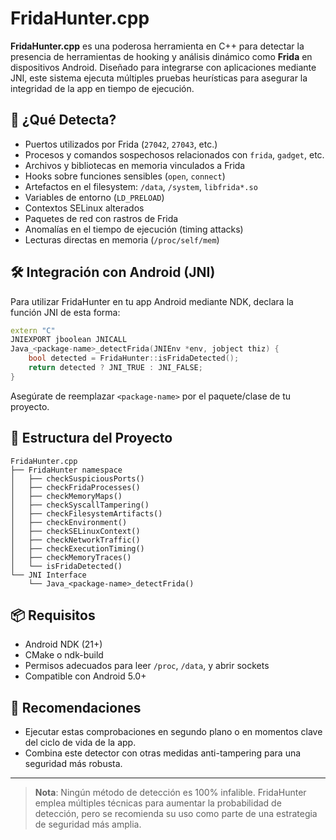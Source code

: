 # FridaHunter.cpp

**FridaHunter.cpp** es una poderosa herramienta en C++ para detectar la presencia de herramientas de hooking y análisis dinámico como **Frida** en dispositivos Android. Diseñado para integrarse con aplicaciones mediante JNI, este sistema ejecuta múltiples pruebas heurísticas para asegurar la integridad de la app en tiempo de ejecución.

## 🧠 ¿Qué Detecta?

- Puertos utilizados por Frida (`27042`, `27043`, etc.)
- Procesos y comandos sospechosos relacionados con `frida`, `gadget`, etc.
- Archivos y bibliotecas en memoria vinculados a Frida
- Hooks sobre funciones sensibles (`open`, `connect`)
- Artefactos en el filesystem: `/data`, `/system`, `libfrida*.so`
- Variables de entorno (`LD_PRELOAD`)
- Contextos SELinux alterados
- Paquetes de red con rastros de Frida
- Anomalías en el tiempo de ejecución (timing attacks)
- Lecturas directas en memoria (`/proc/self/mem`)

## 🛠️ Integración con Android (JNI)

Para utilizar FridaHunter en tu app Android mediante NDK, declara la función JNI de esta forma:

```cpp
extern "C"
JNIEXPORT jboolean JNICALL
Java_<package-name>_detectFrida(JNIEnv *env, jobject thiz) {
    bool detected = FridaHunter::isFridaDetected();
    return detected ? JNI_TRUE : JNI_FALSE;
}
```

Asegúrate de reemplazar `<package-name>` por el paquete/clase de tu proyecto.

## 📁 Estructura del Proyecto

```plaintext
FridaHunter.cpp
├── FridaHunter namespace
│   ├── checkSuspiciousPorts()
│   ├── checkFridaProcesses()
│   ├── checkMemoryMaps()
│   ├── checkSyscallTampering()
│   ├── checkFilesystemArtifacts()
│   ├── checkEnvironment()
│   ├── checkSELinuxContext()
│   ├── checkNetworkTraffic()
│   ├── checkExecutionTiming()
│   ├── checkMemoryTraces()
│   └── isFridaDetected()
└── JNI Interface
    └── Java_<package-name>_detectFrida()
```

## 📦 Requisitos

- Android NDK (21+)
- CMake o ndk-build
- Permisos adecuados para leer `/proc`, `/data`, y abrir sockets
- Compatible con Android 5.0+

## 🔐 Recomendaciones

- Ejecutar estas comprobaciones en segundo plano o en momentos clave del ciclo de vida de la app.
- Combina este detector con otras medidas anti-tampering para una seguridad más robusta.

---

> **Nota**: Ningún método de detección es 100% infalible. FridaHunter emplea múltiples técnicas para aumentar la probabilidad de detección, pero se recomienda su uso como parte de una estrategia de seguridad más amplia.
